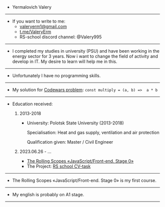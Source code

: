 + Yermalovich Valery
__________________

+ If you want to write to me: 
  * valeryerm1@gmail.com
  * [t.me/ValeryErm](https://t.me/valeryerm)
  * RS-school discord channel: @Valery995
______  ________________

+ I completed my studies in university (PSU) and have been working in the energy sector for 3 years. Now i want to change the field of activity and develop in IT. My desire to learn will help me in this.
________
+ Unfortunately I have no programming skills.
___________

+ My solution for [Codewars problem](https://www.codewars.com/kata/50654ddff44f800200000004/train/javascript):
``const multiply = (a, b) =>  a * b``
_______
+ Education received: 
  1. 2013-2018
     * University: Polotsk State University (2013-2018)

       Specialisation: Heat and gas supply, ventilation and air protection

       Qualification given: Master / Civil Engineer
  2. 2023.06.26 - ...
        
        * [The Rolling Scopes  «JavaScript/Front-end. Stage 0»](https://rs.school/js-stage0/)    
        * The Project: [RS school CV-task](https://github.com/Valery995/rsschool-cv/blob/gh-pages/cv.md)
________

+ The Rolling Scopes  «JavaScript/Front-end. Stage 0» is my first course. 
____________

+ My english is probably on A1 stage. 
___________







